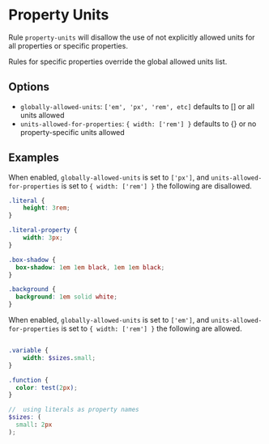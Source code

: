 # Property Units

Rule `property-units` will disallow the use of not explicitly allowed units for all properties or specific properties.

Rules for specific properties override the global allowed units list.

## Options

* `globally-allowed-units`: `['em', 'px', 'rem', etc]` defaults to [] or all units allowed
* `units-allowed-for-properties`: `{ width: ['rem'] }` defaults to {} or no property-specific units allowed

## Examples

When enabled, `globally-allowed-units` is set to `['px']`, and `units-allowed-for-properties` is set to `{ width: ['rem'] }` the following are disallowed.

```scss
.literal {
    height: 3rem;
}

.literal-property {
    width: 3px;
}

.box-shadow {
  box-shadow: 1em 1em black, 1em 1em black;
}

.background {
  background: 1em solid white;
}

```

When enabled, `globally-allowed-units` is set to `['em']`, and `units-allowed-for-properties` is set to `{ width: ['rem'] }` the following are allowed.

```scss

.variable {
    width: $sizes.small;
}

.function {
  color: test(2px);
}

//  using literals as property names
$sizes: (
  small: 2px
);
```

